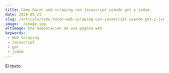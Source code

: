 ```yaml
---
title: Cómo hacer web scraping con javascript usando got y jsdom.
date: 2020-05-21
slug: /articulo/como-hacer-web-scraping-con-javascript-usando-got-y-jsdom
image: ./image.jpg
altImage: Una maquetación de una paǵina web
keywords: 
 - Web Scraping
 - Javascript
 - got
 - jsdom
---
```


El texto